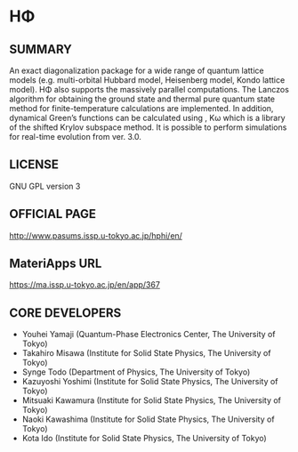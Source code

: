 # HΦ 

## SUMMARY 

 An exact diagonalization package for a wide range of quantum lattice models (e.g. multi-orbital Hubbard model, Heisenberg model, Kondo lattice model). HΦ also supports the massively parallel computations. The Lanczos algorithm for obtaining the ground state and thermal pure quantum state method for finite-temperature calculations are implemented. In addition, dynamical Green’s functions can be calculated using , Kω which is a library of the shifted Krylov subspace method. It is possible to perform simulations for real-time evolution from ver. 3.0.
 
## LICENSE 

 GNU GPL version 3

## OFFICIAL PAGE

 http://www.pasums.issp.u-tokyo.ac.jp/hphi/en/

## MateriApps URL 

 https://ma.issp.u-tokyo.ac.jp/en/app/367

## CORE DEVELOPERS 

- Youhei Yamaji (Quantum-Phase Electronics Center, The University of Tokyo)
-  Takahiro Misawa (Institute for Solid State Physics, The University of Tokyo)
-  Synge Todo (Department of Physics, The University of Tokyo)
-  Kazuyoshi Yoshimi (Institute for Solid State Physics, The University of Tokyo)
-  Mitsuaki Kawamura (Institute for Solid State Physics, The University of Tokyo)
-  Naoki Kawashima (Institute for Solid State Physics, The University of Tokyo)
-  Kota Ido (Institute for Solid State Physics, The University of Tokyo)
